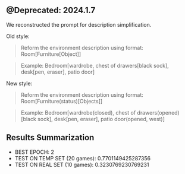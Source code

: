 ## @Deprecated: 2024.1.7

We reconstructed the prompt for description simplification.

Old style: 

> Reform the environment description using format: Room[Furniture[Object]]

> Example: Bedroom[wardrobe, chest of drawers[black sock], desk[pen, eraser], patio door]

New style:

> Reform the environment description using format: Room[Furniture(status)[Objects]]

> Example: Bedroom[wardrobe(closed), chest of drawers(opened)[black sock], desk[pen, eraser], patio door(opened, west)]


## Results Summarization

* BEST EPOCH: 2
* TEST ON TEMP SET (20 games): 0.7701149425287356
* TEST ON REAL SET (10 games): 0.3230769230769231

